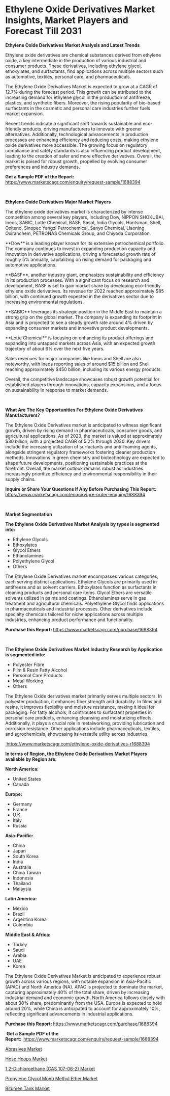 <p><h1>Ethylene Oxide Derivatives Market Insights, Market Players and Forecast Till 2031</h1></p><p><strong>Ethylene Oxide Derivatives Market Analysis and Latest Trends</strong></p>
<p><p>Ethylene oxide derivatives are chemical substances derived from ethylene oxide, a key intermediate in the production of various industrial and consumer products. These derivatives, including ethylene glycol, ethoxylates, and surfactants, find applications across multiple sectors such as automotive, textiles, personal care, and pharmaceuticals. </p><p>The Ethylene Oxide Derivatives Market is expected to grow at a CAGR of 12.7% during the forecast period. This growth can be attributed to the increasing demand for ethylene glycol in the production of antifreeze, plastics, and synthetic fibers. Moreover, the rising popularity of bio-based surfactants in the cosmetic and personal care industries further fuels market expansion. </p><p>Recent trends indicate a significant shift towards sustainable and eco-friendly products, driving manufacturers to innovate with greener alternatives. Additionally, technological advancements in production processes are enhancing efficiency and reducing costs, making ethylene oxide derivatives more accessible. The growing focus on regulatory compliance and safety standards is also influencing product development, leading to the creation of safer and more effective derivatives. Overall, the market is poised for robust growth, propelled by evolving consumer preferences and industry demands.</p></p>
<p><strong>Get a Sample PDF of the Report:&nbsp;</strong> <a href="https://www.marketscagr.com/enquiry/request-sample/1688394?utm_campaign=1177&utm_medium=2&utm_source=Github&utm_content=ia&utm_term=17102024&utm_id=ethylene-oxide-derivatives">https://www.marketscagr.com/enquiry/request-sample/1688394</a></p>
<p>&nbsp;</p>
<p><strong>Ethylene Oxide Derivatives Major Market Players</strong></p>
<p><p>The ethylene oxide derivatives market is characterized by intense competition among several key players, including Dow, NIPPON SHOKUBAI, Ineos, SABIC, Lotte Chemical, BASF, Sasol, India Glycols, Huntsman, Shell, Oxiteno, Sinopec Yangzi Petrochemical, Sanyo Chemical, Liaoning Oxiranchem, PETRONAS Chemicals Group, and Chiyoda Corporation.</p><p>**Dow** is a leading player known for its extensive petrochemical portfolio. The company continues to invest in expanding production capacity and innovation in derivative applications, driving a forecasted growth rate of roughly 5% annually, capitalizing on rising demand for packaging and automotive applications.</p><p>**BASF**, another industry giant, emphasizes sustainability and efficiency in its production processes. With a significant focus on research and development, BASF is set to gain market share by developing eco-friendly ethylene oxide derivatives. Its revenue for 2022 reached approximately $85 billion, with continued growth expected in the derivatives sector due to increasing environmental regulations.</p><p>**SABIC** leverages its strategic position in the Middle East to maintain a strong grip on the global market. The company is expanding its footprint in Asia and is projected to see a steady growth rate around 4% driven by expanding consumer markets and innovative product developments.</p><p>**Lotte Chemical** is focusing on enhancing its product offerings and expanding into untapped markets across Asia, with an expected growth trajectory of about 6% over the next five years.</p><p>Sales revenues for major companies like Ineos and Shell are also noteworthy, with Ineos reporting sales of around $15 billion and Shell reaching approximately $450 billion, including its various energy products. </p><p>Overall, the competitive landscape showcases robust growth potential for established players through innovations, capacity expansions, and a focus on sustainability in response to market demands.</p></p>
<p>&nbsp;</p>
<p><strong>What Are The Key Opportunities For Ethylene Oxide Derivatives Manufacturers?</strong></p>
<p><p>The Ethylene Oxide Derivatives market is anticipated to witness significant growth, driven by rising demand in pharmaceuticals, consumer goods, and agricultural applications. As of 2023, the market is valued at approximately $30 billion, with a projected CAGR of 5.2% through 2030. Key drivers include the increasing utilization of surfactants and anti-foaming agents, alongside stringent regulatory frameworks fostering cleaner production methods. Innovations in green chemistry and biotechnology are expected to shape future developments, positioning sustainable practices at the forefront. Overall, the market outlook remains robust as industries increasingly prioritize efficiency and environmental responsibility in their supply chains.</p></p>
<p><strong>Inquire or Share Your Questions If Any Before Purchasing This Report:</strong> <a href="https://www.marketscagr.com/enquiry/pre-order-enquiry/1688394?utm_campaign=1177&utm_medium=2&utm_source=Github&utm_content=ia&utm_term=17102024&utm_id=ethylene-oxide-derivatives">https://www.marketscagr.com/enquiry/pre-order-enquiry/1688394</a></p>
<p>&nbsp;</p>
<p><strong>Market Segmentation</strong></p>
<p><strong>The Ethylene Oxide Derivatives Market Analysis by types is segmented into:</strong></p>
<p><ul><li>Ethylene Glycols</li><li>Ethoxylates</li><li>Glycol Ethers</li><li>Ethanolamines</li><li>Polyethylene Glycol</li><li>Others</li></ul></p>
<p><p>The Ethylene Oxide Derivatives market encompasses various categories, each serving distinct applications. Ethylene Glycols are primarily used in antifreeze and as solvent carriers. Ethoxylates function as surfactants in cleaning products and personal care items. Glycol Ethers are versatile solvents utilized in paints and coatings. Ethanolamines serve in gas treatment and agricultural chemicals. Polyethylene Glycol finds applications in pharmaceuticals and industrial processes. Other derivatives include specialty chemicals tailored for niche applications across multiple industries, enhancing product performance and functionality.</p></p>
<p><strong>Purchase this Report:&nbsp;</strong><a href="https://www.marketscagr.com/purchase/1688394?utm_campaign=1177&utm_medium=2&utm_source=Github&utm_content=ia&utm_term=17102024&utm_id=ethylene-oxide-derivatives">https://www.marketscagr.com/purchase/1688394</a></p>
<p>&nbsp;</p>
<p><strong>The Ethylene Oxide Derivatives Market Industry Research by Application is segmented into:</strong></p>
<p><ul><li>Polyester Fibre</li><li>Film & Resin Fatty Alcohol</li><li>Personal Care Products</li><li>Metal Working</li><li>Others</li></ul></p>
<p><p>The Ethylene Oxide derivatives market primarily serves multiple sectors. In polyester production, it enhances fiber strength and durability. In films and resins, it improves flexibility and moisture resistance, making it ideal for packaging. For fatty alcohols, it contributes to surfactant properties in personal care products, enhancing cleansing and moisturizing effects. Additionally, it plays a crucial role in metalworking, providing lubrication and corrosion resistance. Other applications include pharmaceuticals, textiles, and agrochemicals, showcasing its versatile utility across industries.</p></p>
<p><a href="https://www.marketscagr.com/ethylene-oxide-derivatives-r1688394?utm_campaign=1177&utm_medium=2&utm_source=Github&utm_content=ia&utm_term=17102024&utm_id=ethylene-oxide-derivatives">&nbsp;https://www.marketscagr.com/ethylene-oxide-derivatives-r1688394</a></p>
<p><strong>In terms of Region, the Ethylene Oxide Derivatives Market Players available by Region are:</strong></p>
<p>
    <p> <strong> North America: </strong>
        <ul>
            <li>United States</li>
            <li>Canada</li>
        </ul>
        </p> 
    <p> <strong> Europe: </strong>
        <ul>
            <li>Germany</li>
            <li>France</li>
            <li>U.K.</li>
            <li>Italy</li>
            <li>Russia</li>
        </ul>
        </p> 
    <p> <strong> Asia-Pacific: </strong>
        <ul>
            <li>China</li>
            <li>Japan</li>
            <li>South Korea</li>
            <li>India</li>
            <li>Australia</li>
            <li>China Taiwan</li>
            <li>Indonesia</li>
            <li>Thailand</li>
            <li>Malaysia</li>
        </ul>
        </p> 
    <p> <strong> Latin America: </strong>
        <ul>
            <li>Mexico</li>
            <li>Brazil</li>
            <li>Argentina Korea</li>
            <li>Colombia</li>
        </ul>
        </p> 
    <p> <strong> Middle East & Africa: </strong>
        <ul>
            <li>Turkey</li>
            <li>Saudi</li>
            <li>Arabia</li>
            <li>UAE</li>
            <li>Korea</li>
        </ul>
    </p>
    </p>
<p><p>The Ethylene Oxide Derivatives Market is anticipated to experience robust growth across various regions, with notable expansion in Asia-Pacific (APAC) and North America (NA). APAC is projected to dominate the market, capturing approximately 40% of the total share, driven by increasing industrial demand and economic growth. North America follows closely with about 30% share, predominantly from the USA. Europe is expected to hold around 20%, while China is anticipated to account for approximately 10%, reflecting significant advancements in industrial applications.</p></p>
<p><strong>Purchase this Report: </strong><a href="https://www.marketscagr.com/purchase/1688394?utm_campaign=1177&utm_medium=2&utm_source=Github&utm_content=ia&utm_term=17102024&utm_id=ethylene-oxide-derivatives">https://www.marketscagr.com/purchase/1688394</a></p>
<p>&nbsp;<strong>Get a Sample PDF of the Report:&nbsp;&nbsp;</strong><a href="https://www.marketscagr.com/enquiry/request-sample/1688394?utm_campaign=1177&utm_medium=2&utm_source=Github&utm_content=ia&utm_term=17102024&utm_id=ethylene-oxide-derivatives">https://www.marketscagr.com/enquiry/request-sample/1688394</a></p>
<p><strong></strong></p>
<p><p><a href="https://www.linkedin.com/pulse/abrasives-market-research-report-exploring-size-revenue-analysis-cykke?utm_campaign=1177&utm_medium=2&utm_source=Github&utm_content=ia&utm_term=17102024&utm_id=ethylene-oxide-derivatives">Abrasives Market</a></p><p><a href="https://www.linkedin.com/pulse/emerging-trends-hose-hoops-market-global-outlook-future-prospects-wsdne?utm_campaign=1177&utm_medium=2&utm_source=Github&utm_content=ia&utm_term=17102024&utm_id=ethylene-oxide-derivatives">Hose Hoops Market</a></p><p><a href="https://github.com/jessika4zyyh/Market-Research-Report-List-1/blob/main/12-dichloroethane-cas-107-06-2-market.md?utm_campaign=1177&utm_medium=2&utm_source=Github&utm_content=ia&utm_term=17102024&utm_id=ethylene-oxide-derivatives">1,2-Dichloroethane (CAS 107-06-2) Market</a></p><p><a href="https://github.com/kandidbn/Market-Research-Report-List-1/blob/main/propylene-glycol-mono-methyl-ether-market.md?utm_campaign=1177&utm_medium=2&utm_source=Github&utm_content=ia&utm_term=17102024&utm_id=ethylene-oxide-derivatives">Propylene Glycol Mono Methyl Ether Market</a></p><p><a href="https://issuu.com/reportprime-2/docs/bitumen-tank-market-size-2030.pptx_acf55022a9b985?utm_campaign=1177&utm_medium=2&utm_source=Github&utm_content=ia&utm_term=17102024&utm_id=ethylene-oxide-derivatives">Bitumen Tank Market</a></p></p>